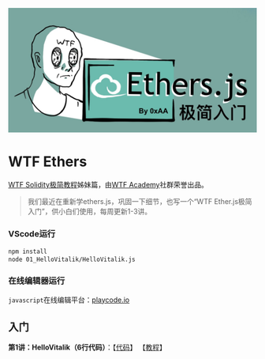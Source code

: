 ![](./img/banner_ethers.jpeg)

# WTF Ethers
[WTF Solidity极简教程](https://github.com/AmazingAng/WTFSolidity)姊妹篇，由[WTF Academy](https://wtf.academy)社群荣誉出品。

>我们最近在重新学ethers.js，巩固一下细节，也写一个“WTF Ether.js极简入门”，供小白们使用，每周更新1-3讲。

### VScode运行
```shell
npm install
node 01_HelloVitalik/HelloVitalik.js
```
### 在线编辑器运行

`javascript`在线编辑平台：[playcode.io](https://playcode.io)

## 入门
**第1讲：HelloVitalik（6行代码）**：【[代码](https://github.com/WTFAcademy/WTFEthers/blob/main/01_HelloVitalik)】 【[教程](https://github.com/WTFAcademy/WTFEthers/blob/main/01_HelloVitalik/readme.md)】
